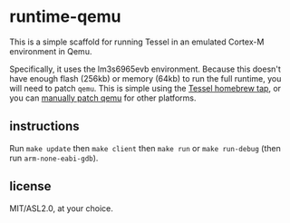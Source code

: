 # runtime-qemu

This is a simple scaffold for running Tessel in an emulated Cortex-M environment in Qemu.

Specifically, it uses the lm3s6965evb environment. Because this doesn't have enough flash (256kb) or memory (64kb) to run the full runtime, you will need to patch `qemu`. This is simple using the [Tessel homebrew tap](https://github.com/tessel/homebrew-tools), or you can [manually patch qemu](https://github.com/tessel/homebrew-tools/blob/master/qemu.rb#L47) for other platforms.

## instructions

Run `make update` then `make client` then `make run` or `make run-debug` (then run `arm-none-eabi-gdb`).

## license

MIT/ASL2.0, at your choice.